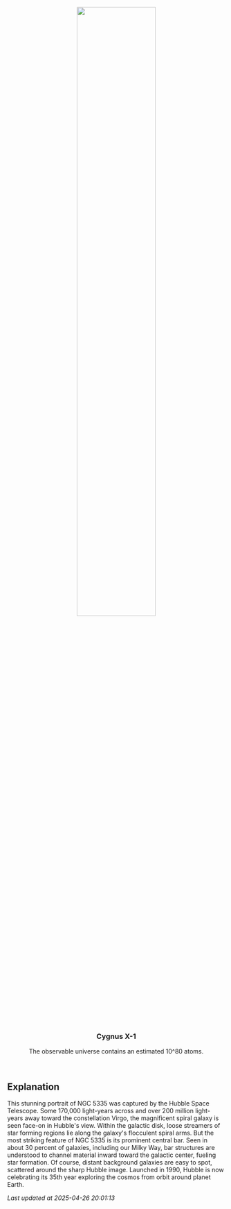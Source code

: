 <p align='center'>
    <img src='https://apod.nasa.gov/apod/image/2504/NGC5335heic2505_1024.jpg' width='60%' />
    <h3 align="center">Cygnus X-1</h3>
    <p align="center">The observable universe contains an estimated 10^80 atoms.</p>
</p>
<br/>

Explanation
--
This stunning portrait of NGC 5335 was captured by the Hubble Space Telescope.  Some 170,000 light-years across and over 200 million light-years away toward the constellation Virgo, the magnificent spiral galaxy is seen face-on in Hubble's view. Within the galactic disk, loose streamers of star forming regions lie along the galaxy's flocculent spiral arms. But the most striking feature of NGC 5335 is its prominent central bar. Seen in about 30 percent of galaxies, including our Milky Way, bar structures are understood to channel material inward toward the galactic center, fueling star formation. Of course, distant background galaxies are easy to spot, scattered around the sharp Hubble image. Launched in 1990, Hubble is now celebrating its 35th year exploring the cosmos from orbit around planet Earth.


*Last updated at 2025-04-26 20:01:13*
